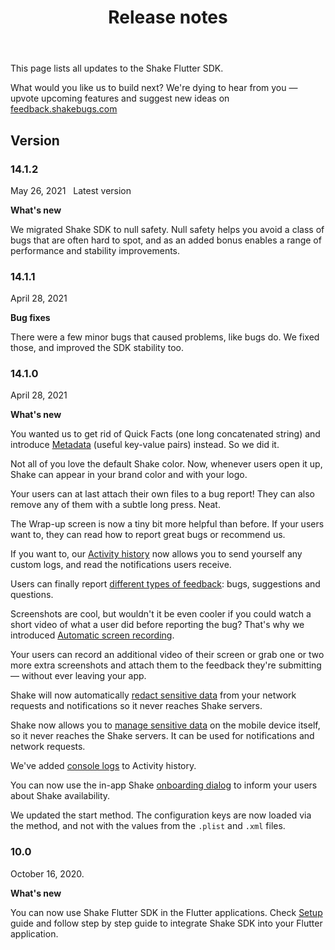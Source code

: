 ﻿---
id: flutter-releases
title: Release notes
---
This page lists all updates to the Shake Flutter SDK.

What would you like us to build next? We're dying to hear from you — upvote upcoming features and suggest new ideas on [feedback.shakebugs.com](https://feedback.shakebugs.com/)

## Version

### 14.1.2
<span class="tag-button">May 26, 2021</span>&nbsp;&nbsp;
<span class="tag-button green-tag-button">Latest version</span>

**What's new**

We migrated Shake SDK to null safety. Null safety helps you avoid a class of bugs that are often hard to spot, and as an added bonus enables a range of performance and stability improvements.

### 14.1.1
<span class="tag-button">April 28, 2021</span>&nbsp;&nbsp;

**Bug fixes**

There were a few minor bugs that caused problems, like bugs do. We fixed those, and improved the SDK stability too.

### 14.1.0
<span class="tag-button">April 28, 2021</span>&nbsp;&nbsp;

**What's new**

You wanted us to get rid of Quick Facts (one long concatenated string)
and introduce [Metadata](/flutter/metadata.md) (useful key-value pairs) instead. So we did it.

Not all of you love the default Shake color. Now, whenever users open it up, Shake can appear in your brand color and with your logo.

Your users can at last attach their own files to a bug report! They can also remove any of them with a subtle long press. Neat.

The Wrap-up screen is now a tiny bit more helpful than before. If your users want to, they can read how to report great bugs or recommend us.

If you want to, our [Activity history](/flutter/activity.md) now allows you to send yourself any custom logs, and read the notifications users receive.

Users can finally report [different types of feedback](/flutter/feedback-type.md): bugs, suggestions and questions.

Screenshots are cool, but wouldn't it be even cooler if you could watch a short video of what a user did before reporting the bug? That's why we introduced [Automatic screen recording](/flutter/automatic-screen-recording.md).

Your users can record an additional video of their screen or grab one or two more extra screenshots and attach them to the feedback they're submitting — without ever leaving your app.

Shake will now automatically [redact sensitive data](flutter/manage-sensitive-data.md#automatically-redacted-sensitive-data) from your network requests and notifications so it never reaches Shake servers.

Shake now allows you to [manage sensitive data](flutter/manage-sensitive-data.md) on the mobile device itself, so it never reaches the Shake servers. It can be used for notifications and network requests.

We've added [console logs](flutter/activity.md#console-logs) to Activity history.

You can now use the in-app Shake [onboarding dialog](flutter/intro-message.md) to inform your users about Shake availability.

We updated the start method. The configuration keys are now loaded via the method, and not with the values from the `.plist` and `.xml` files.

### 10.0
<span class="tag-button">October 16, 2020.</span>&nbsp;&nbsp;

**What's new**

You can now use Shake Flutter SDK in the Flutter applications. Check [Setup](/flutter/setup.md) guide and follow step by step
guide to integrate Shake SDK into your Flutter application.

